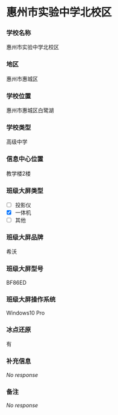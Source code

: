 # 惠州市实验中学北校区

### 学校名称

惠州市实验中学北校区

### 地区

惠州市惠城区

### 学校位置

惠州市惠城区白鹭湖

### 学校类型

高级中学

### 信息中心位置

教学楼2楼

### 班级大屏类型

- [ ] 投影仪
- [x] 一体机
- [ ] 其他

### 班级大屏品牌

希沃

### 班级大屏型号

BF86ED

### 班级大屏操作系统

Windows10 Pro

### 冰点还原

有

### 补充信息

_No response_

### 备注

_No response_